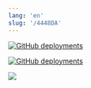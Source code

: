 ```yaml
---
lang: 'en'
slug: '/4448DA'
---
```


[![GitHub deployments](https://img.shields.io/github/deployments/anaclumos/extracranial/production?color=%23000000&label=Vercel&logo=Vercel&logoColor=white&style=flat)](https://vercel.com/anaclumos/extracranial)

[![GitHub deployments](https://img.shields.io/github/deployments/anaclumos/extracranial/production?color=%23F38020&label=Cloudflare+Pages&logo=Cloudflare+Pages&logoColor=white&style=flat)](https://dash.cloudflare.com/b3fd9c9d6ad1bc778e56659fccb63f7f/pages/view/extracranial)

[![](https://img.shields.io/badge/dynamic/json?color=%23FF4F64&logoColor=white&label=viewcount&&logo=simple%20analytics&&style=flat&query=pageviews&url=https%3A%2F%2Fsimpleanalytics.com%2Fcho.sh.json%3Fversion%3D5%26fields%3Dpageviews%26timezone%3DAmerica%2FLos_Angeles%26start%3D2020-01-01%26end%3Dyesterday%26info%3Dfalse)](https://simpleanalytics.com/cho.sh)
